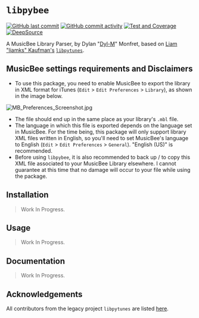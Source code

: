 # `libpybee`

[![GitHub last commit](https://img.shields.io/github/last-commit/Dyl-M/libpybee?label=Last%20commit&style=flat-square)](https://github.com/Dyl-M/libpybee/commits/main)
[![GitHub commit activity](https://img.shields.io/github/commit-activity/w/Dyl-M/libpybee?label=Commit%20activity&style=flat-square)](https://github.com/Dyl-M/libpybee/commits/main)
[![Test and Coverage](https://github.com/Dyl-M/libpybee/actions/workflows/test.yml/badge.svg)](https://github.com/Dyl-M/libpybee/actions/workflows/test.yml)
[![DeepSource](https://app.deepsource.com/gh/Dyl-M/libpybee.svg/?label=active+issues&show_trend=true&token=QCUsSXrxx0Gn8hbQxa9G0KcW)](https://app.deepsource.com/gh/Dyl-M/libpybee/)

A MusicBee Library Parser, by Dylan "[Dyl-M](https://github.com/Dyl-M)" Monfret, based on [Liam "liamks" Kaufman's](http://liamkaufman.com/) [`libpytunes`](https://github.com/liamks/libpytunes).

## MusicBee settings requirements and Disclaimers

* To use this package, you need to enable MusicBee to export the library in XML format for iTunes (`Edit` > `Edit Preferences` > `Library`), as shown in the image below.

![MB_Preferences_Screenshot.jpg](_media/MB_Preferences_Screenshot.jpg)

* The file should end up in the same place as your library's `.mbl` file.
* The language in which this file is exported depends on the language set in MusicBee. For the time being, this package will only support library XML files written in English, so you'll need to set MusicBee's language to English (`Edit` > `Edit Preferences` > `General`). "English (US)" is recommended.
* Before using `libpybee`, it is also recommended to back up / to copy this XML file associated to your MusicBee Library elsewhere. I cannot guarantee at this time that no damage will occur to your file while using the package.

## Installation

> Work In Progress.

## Usage

> Work In Progress.

## Documentation

> Work In Progress.

## Acknowledgements

All contributors from the legacy project `libpytunes` are listed [here](https://github.com/liamks/libpytunes/graphs/contributors).